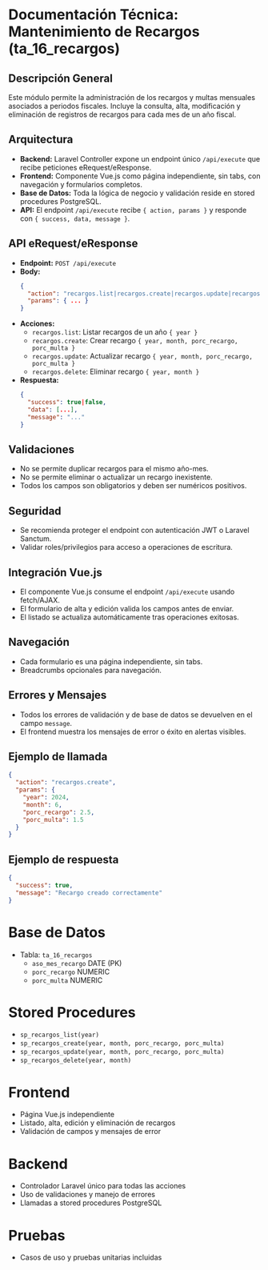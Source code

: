 # Documentación Técnica: Mantenimiento de Recargos (ta_16_recargos)

## Descripción General
Este módulo permite la administración de los recargos y multas mensuales asociados a periodos fiscales. Incluye la consulta, alta, modificación y eliminación de registros de recargos para cada mes de un año fiscal.

## Arquitectura
- **Backend:** Laravel Controller expone un endpoint único `/api/execute` que recibe peticiones eRequest/eResponse.
- **Frontend:** Componente Vue.js como página independiente, sin tabs, con navegación y formularios completos.
- **Base de Datos:** Toda la lógica de negocio y validación reside en stored procedures PostgreSQL.
- **API:** El endpoint `/api/execute` recibe `{ action, params }` y responde con `{ success, data, message }`.

## API eRequest/eResponse
- **Endpoint:** `POST /api/execute`
- **Body:**
  ```json
  {
    "action": "recargos.list|recargos.create|recargos.update|recargos.delete",
    "params": { ... }
  }
  ```
- **Acciones:**
  - `recargos.list`: Listar recargos de un año `{ year }`
  - `recargos.create`: Crear recargo `{ year, month, porc_recargo, porc_multa }`
  - `recargos.update`: Actualizar recargo `{ year, month, porc_recargo, porc_multa }`
  - `recargos.delete`: Eliminar recargo `{ year, month }`
- **Respuesta:**
  ```json
  {
    "success": true|false,
    "data": [...],
    "message": "..."
  }
  ```

## Validaciones
- No se permite duplicar recargos para el mismo año-mes.
- No se permite eliminar o actualizar un recargo inexistente.
- Todos los campos son obligatorios y deben ser numéricos positivos.

## Seguridad
- Se recomienda proteger el endpoint con autenticación JWT o Laravel Sanctum.
- Validar roles/privilegios para acceso a operaciones de escritura.

## Integración Vue.js
- El componente Vue.js consume el endpoint `/api/execute` usando fetch/AJAX.
- El formulario de alta y edición valida los campos antes de enviar.
- El listado se actualiza automáticamente tras operaciones exitosas.

## Navegación
- Cada formulario es una página independiente, sin tabs.
- Breadcrumbs opcionales para navegación.

## Errores y Mensajes
- Todos los errores de validación y de base de datos se devuelven en el campo `message`.
- El frontend muestra los mensajes de error o éxito en alertas visibles.

## Ejemplo de llamada
```json
{
  "action": "recargos.create",
  "params": {
    "year": 2024,
    "month": 6,
    "porc_recargo": 2.5,
    "porc_multa": 1.5
  }
}
```

## Ejemplo de respuesta
```json
{
  "success": true,
  "message": "Recargo creado correctamente"
}
```

# Base de Datos
- Tabla: `ta_16_recargos`
  - `aso_mes_recargo` DATE (PK)
  - `porc_recargo` NUMERIC
  - `porc_multa` NUMERIC

# Stored Procedures
- `sp_recargos_list(year)`
- `sp_recargos_create(year, month, porc_recargo, porc_multa)`
- `sp_recargos_update(year, month, porc_recargo, porc_multa)`
- `sp_recargos_delete(year, month)`

# Frontend
- Página Vue.js independiente
- Listado, alta, edición y eliminación de recargos
- Validación de campos y mensajes de error

# Backend
- Controlador Laravel único para todas las acciones
- Uso de validaciones y manejo de errores
- Llamadas a stored procedures PostgreSQL

# Pruebas
- Casos de uso y pruebas unitarias incluidas
